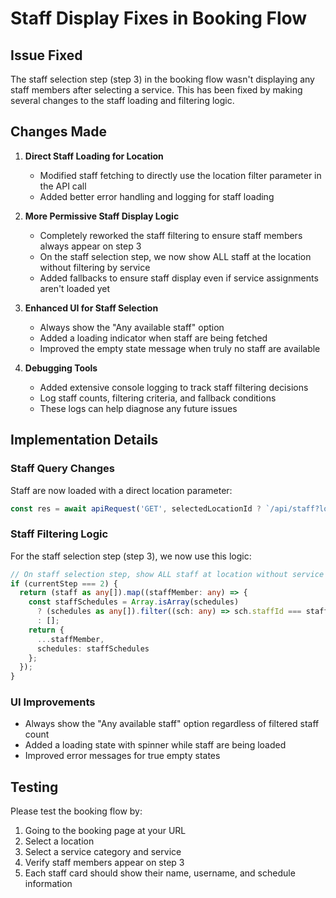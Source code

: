 # Staff Display Fixes in Booking Flow

## Issue Fixed

The staff selection step (step 3) in the booking flow wasn't displaying any staff members after selecting a service. This has been fixed by making several changes to the staff loading and filtering logic.

## Changes Made

1. **Direct Staff Loading for Location**
   - Modified staff fetching to directly use the location filter parameter in the API call
   - Added better error handling and logging for staff loading

2. **More Permissive Staff Display Logic**
   - Completely reworked the staff filtering to ensure staff members always appear on step 3
   - On the staff selection step, we now show ALL staff at the location without filtering by service
   - Added fallbacks to ensure staff display even if service assignments aren't loaded yet

3. **Enhanced UI for Staff Selection**
   - Always show the "Any available staff" option
   - Added a loading indicator when staff are being fetched
   - Improved the empty state message when truly no staff are available

4. **Debugging Tools**
   - Added extensive console logging to track staff filtering decisions
   - Log staff counts, filtering criteria, and fallback conditions
   - These logs can help diagnose any future issues

## Implementation Details

### Staff Query Changes

Staff are now loaded with a direct location parameter:
```typescript
const res = await apiRequest('GET', selectedLocationId ? `/api/staff?locationId=${selectedLocationId}` : '/api/staff');
```

### Staff Filtering Logic

For the staff selection step (step 3), we now use this logic:
```typescript
// On staff selection step, show ALL staff at location without service filtering
if (currentStep === 2) {
  return (staff as any[]).map((staffMember: any) => {
    const staffSchedules = Array.isArray(schedules) 
      ? (schedules as any[]).filter((sch: any) => sch.staffId === staffMember.id)
      : [];
    return {
      ...staffMember,
      schedules: staffSchedules
    };
  });
}
```

### UI Improvements

- Always show the "Any available staff" option regardless of filtered staff count
- Added a loading state with spinner while staff are being loaded
- Improved error messages for true empty states

## Testing

Please test the booking flow by:
1. Going to the booking page at your URL
2. Select a location
3. Select a service category and service
4. Verify staff members appear on step 3
5. Each staff card should show their name, username, and schedule information




